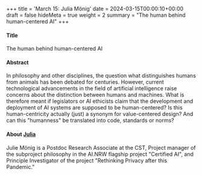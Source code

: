 +++
title = 'March 15: Julia Mönig'
date = 2024-03-15T00:00:10+00:00
draft = false
hideMeta = true
weight = 2
summary = "The human behind human-centered AI"
+++

#### Title
 The human behind human-centered AI

#### Abstract
In philosophy and other disciplines, the question what distinguishes humans from animals has been debated for centuries. However, current technological advancements in the field of artificial intelligence raise concerns about the distinction between humans and machines. What is therefore meant if legislators or AI ethicists claim that the development and deployment of AI systems are supposed to be human-centered? Is this human-centricity actually (just) a synonym for value-centered design? And can this "humanness" be translated into code, standards or norms?

#### About [Julia](https://www.cst.uni-bonn.de/en/persons/julia-maria-moenig)
Julie Mönig is a Postdoc Research Associate at the CST, Project manager of the subproject philosophy in the AI.NRW flagship project "Certified AI", and Principle Investigator of the project "Rethinking Privacy after this Pandemic."

